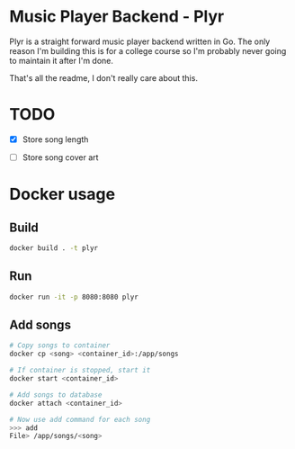 # Music Player Backend - Plyr

Plyr is a straight forward music player backend written in Go. The only reason I'm
building this is for a college course so I'm probably never going to maintain it
after I'm done.

That's all the readme, I don't really care about this.

# TODO

- [X] Store song length

- [ ] Store song cover art

# Docker usage

## Build

```bash
docker build . -t plyr
```

## Run

```bash
docker run -it -p 8080:8080 plyr
```

## Add songs

```bash
# Copy songs to container
docker cp <song> <container_id>:/app/songs

# If container is stopped, start it
docker start <container_id>

# Add songs to database
docker attach <container_id>

# Now use add command for each song
>>> add
File> /app/songs/<song>
```